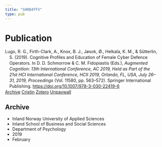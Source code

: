 ```yaml
---
title: "SHRB4TFV"
type: pub
---
```

<h1>Publication</h1>
<article id="csl-bib-container-SHRB4TFV" class="csl-bib-container">
  <div class="csl-bib-body" style="line-height: 1.35; padding-left: 1em; text-indent:-1em;">
  <div class="csl-entry">Lugo, R. G., Firth-Clark, A., Knox, B. J., J&#xF8;sok, &#xD8;., Helkala, K. M., &amp; S&#xFC;tterlin, S. (2019). Cognitive Profiles and Education of Female Cyber Defence Operators. In D. D. Schmorrow &amp; C. M. Fidopiastis (Eds.), <i>Augmented Cognition: 13th International Conference, AC 2019, Held as Part of the 21st HCI International Conference, HCII 2019, Orlando, FL, USA, July 26&#x2013;31, 2019, Proceedings</i> (Vol. 11580, pp. 563&#x2013;572). Springer International Publishing. <a href="https://doi.org/10.1007/978-3-030-22419-6">https://doi.org/10.1007/978-3-030-22419-6</a></div>
</div>
  <div class="csl-bib-buttons">
    <a href="#taxonomy-article-SHRB4TFV" class="csl-bib-button">Archive</a>
    <a href="https://app.cristin.no/results/show.jsf?id=1678555" alt="Cristin URL" class="csl-bib-button">Cristin</a>
    <a href="http://zotero.org/groups/5402882/items/SHRB4TFV" alt="Zotero URL" class="csl-bib-button">Zotero</a>
    <a href="https://doi.org/10.1007/978-3-030-22419-6_40" class="csl-bib-button">Unpaywall</a>
  </div>
  <div id="csl-bib-meta-container-SHRB4TFV"></div>
</article>
<div id="csl-bib-meta-SHRB4TFV" class="csl-bib-meta">
  <article id="taxonomy-article-SHRB4TFV" class="taxonomy-article">
    <h1>Archive</h1>
    <ul>
      <li>Inland Norway University of Applied Sciences</li>
      <li>Inland School of Business and Social Sciences</li>
      <li>Department of Psychology</li>
      <li>2019</li>
      <li>February</li>
    </ul>
  </article>
</div>

